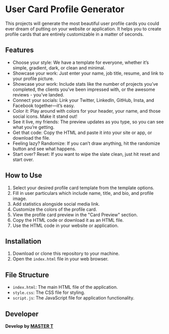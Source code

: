 # User Card Profile Generator

This projects will generate the most beautiful user profile cards you could ever dream of putting on your website or application. It helps you to create profile cards that are entirely customizable in a matter of seconds.

## Features

- Choose your style: We have a template for everyone, whether it’s simple, gradient, dark, or clean and minimal.
- Showcase your work: Just enter your name, job title, resume, and link to your profile picture.
- Showcase your work: Include stats like the number of projects you’ve completed, the clients you’ve been impressed with, or the awesome reviews - you’ve landed.
- Connect your socials: Link your Twitter, LinkedIn, GitHub, Insta, and Facebook together—it’s easy.
- Color it: Play around with colors for your header, your name, and those social icons. Make it stand out!
- See it live, my friends: The preview updates as you type, so you can see what you’re getting.
- Get that code: Copy the HTML and paste it into your site or app, or download the file.
- Feeling lazy? Randomize: If you can’t draw anything, hit the randomize button and see what happens.
- Start over? Reset: If you want to wipe the slate clean, just hit reset and start over.

## How to Use

1.  Select your desired profile card template from the template options.
2.  Fill in user particulars which include name, title, and bio, and profile image.
3.  Add statistics alongside social media link.
4.  Customize the colors of the profile card.
5.  View the profile card preview in the "Card Preview" section.
6.  Copy the HTML code or download it as an HTML file.
7.  Use the HTML code in your website or application.

## Installation

1.  Download or clone this repository to your machine.
2.  Open the `index.html` file in your web browser.

## File Structure

-   `index.html`: The main HTML file of the application.
-   `style.css`: The CSS file for styling.
-   `script.js`: The JavaScript file for application functionality.

## Developer

**Develop by [MASTER T](https://github.com/MASTER-TANKHUN)**